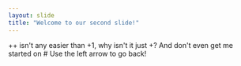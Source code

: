 ```yaml
---
layout: slide
title: "Welcome to our second slide!"
---
```

++ isn't any easier than +1, why isn't it just +? And don't even get me started on #
Use the left arrow to go back!
